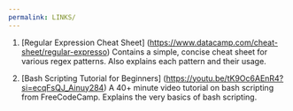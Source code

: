 ```yaml
---
permalink: LINKS/
---
```


1. [Regular Expression Cheat Sheet] (https://www.datacamp.com/cheat-sheet/regular-expresso)
Contains a simple, concise cheat sheet for various regex patterns. Also explains each pattern and their usage.

2. [Bash Scripting Tutorial for Beginners] (https://youtu.be/tK9Oc6AEnR4?si=ecqFsQJ_Ainuy284)
A 40+ minute video tutorial on bash scripting from FreeCodeCamp. Explains the very basics of bash scripting.
